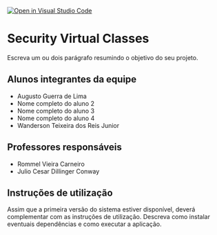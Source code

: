 [![Open in Visual Studio Code](https://classroom.github.com/assets/open-in-vscode-c66648af7eb3fe8bc4f294546bfd86ef473780cde1dea487d3c4ff354943c9ae.svg)](https://classroom.github.com/online_ide?assignment_repo_id=7598834&assignment_repo_type=AssignmentRepo)
# Security Virtual Classes
Escreva um ou dois  parágrafo resumindo o objetivo do seu projeto.

## Alunos integrantes da equipe

* Augusto Guerra de Lima
* Nome completo do aluno 2
* Nome completo do aluno 3
* Nome completo do aluno 4
* Wanderson Teixeira dos Reis Junior

## Professores responsáveis

* Rommel Vieira Carneiro
* Julio Cesar Dillinger Conway

## Instruções de utilização

Assim que a primeira versão do sistema estiver disponível, deverá complementar com as instruções de utilização. Descreva como instalar eventuais dependências e como executar a aplicação.
